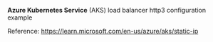 **Azure Kubernetes Service** (AKS) load balancer http3 configuration example

Reference: https://learn.microsoft.com/en-us/azure/aks/static-ip

